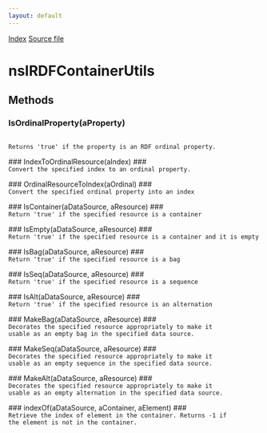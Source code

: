 ```yaml
---
layout: default
---
```

<div id='links'><a href="../index.html">Index</a>
<a href="http://dxr.mozilla.org/mozilla-central/source/rdf/base/nsIRDFContainerUtils.idl">Source file</a>
</div>

# nsIRDFContainerUtils #

## Methods ##

### IsOrdinalProperty(aProperty) ###
<code>  
Returns 'true' if the property is an RDF ordinal property.  
  
</code>
### IndexToOrdinalResource(aIndex) ###
<code>  
Convert the specified index to an ordinal property.  
  
</code>
### OrdinalResourceToIndex(aOrdinal) ###
<code>  
Convert the specified ordinal property into an index  
  
</code>
### IsContainer(aDataSource, aResource) ###
<code>  
Return 'true' if the specified resource is a container  
  
</code>
### IsEmpty(aDataSource, aResource) ###
<code>  
Return 'true' if the specified resource is a container and it is empty  
  
</code>
### IsBag(aDataSource, aResource) ###
<code>  
Return 'true' if the specified resource is a bag  
  
</code>
### IsSeq(aDataSource, aResource) ###
<code>  
Return 'true' if the specified resource is a sequence  
  
</code>
### IsAlt(aDataSource, aResource) ###
<code>  
Return 'true' if the specified resource is an alternation  
  
</code>
### MakeBag(aDataSource, aResource) ###
<code>  
Decorates the specified resource appropriately to make it  
usable as an empty bag in the specified data source.  
  
</code>
### MakeSeq(aDataSource, aResource) ###
<code>  
Decorates the specified resource appropriately to make it  
usable as an empty sequence in the specified data source.  
  
</code>
### MakeAlt(aDataSource, aResource) ###
<code>  
Decorates the specified resource appropriately to make it  
usable as an empty alternation in the specified data source.  
  
</code>
### indexOf(aDataSource, aContainer, aElement) ###
<code>  
Retrieve the index of element in the container. Returns -1 if  
the element is not in the container.  
  
</code>